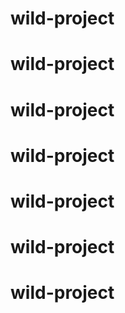 # wild-project
# wild-project
# wild-project
# wild-project
# wild-project
# wild-project
# wild-project
